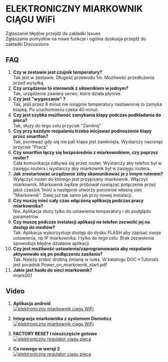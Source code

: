 # ELEKTRONICZNY MIARKOWNIK CIĄGU WiFi
Zgłaszanie błędów przejdź do zakładki Issues  
Zgłaszanie pomysłów na nowe funkcje i ogólna dyskusja przejdź do zakładki Discussions  

## FAQ
1. **Czy w zestawie jest czujnik temperatury?**  
  Tak jest w zestawie. Długość przewodu 1m. Możliwość przedłużenia przed wysyłką.
2. **Czy urządzenie to sterownik z siłownikiem w jednym?**  
  Tak, urządzenie zawiera serwo, które działa płynnie.
3. **Czy jest "wygaszanie" ?**  
  Tak, jeśli przez 8 minut nie osiągnie temperatury nastawionej to zamyka klapkę. Po uruchomieniu czeka 40 minut.
4. **Czy jest szybka możliwość zamykania klapy podczas podkładania do pieca?**  
  Tak, służy do tego celu przycisk "Zamknij"
5. **Czy przy każdym rozpalaniu trzeba inicjować podnoszenie klapy przez smartfon?**  
  Tak, ponieważ gdy się nie pali klapa jest zamknięta. Wystarczy nacisnąć przycisk "Praca"
6. **Czy smartfon łączy się bezpośrednio z miarkownikiem, czy poprzez router?**  
  Cała komunikacja odbywa się przez router. Wystarczy aby telefon był w zasięgu routera i wystarczy aby miarkownik był w zasięgu routera.
7. **Jak zrestartować urządzenie żeby skomunikować je z innym  ruterem?**  
  Wyłączyć router do którego jest przypisany miarkownik. Włączyć miarkownik. Miarkownik będzie próbował nawiązać połączenie przez jakiś czas(ok 1min) a następnie utworzy ponownie własną sieć "Miarkownik". Dalej już tak samo jak przy nowej instalacji.
8. **Czy muszę mieć cały czas włączoną aplikację podczas pracy miarkownika?**  
  Nie. Aplikacja służy tylko do ustawienia temperatury i do podglądu parametrów.
9. **Czy muszę podczas instalacji aplikacji na telefon zezwolić jej na dostęp do mediów?**  
  Tak. Aplikacja wykorzystuje dostęp do dysku FLASH aby zapisać swoje ustawienia, np IP miarkownika. I tylko do tego celu. Brak zezwolenia spowoduje błędne działanie aplikacji.
10. **Czy jest możliwość ustawienia/zaprogramowania aby rozpalanie aktywowało się po podłączeniu zasilania?**  
  Tak. Należy zrobić drobną zmianę w rules. W katalogu DOC->Tutorials jest poradnik Power_on_miarkownik_start.pdf
11. **Jakie jast hasło do sieci miarkownik?**  
  miark001
  
## Video

1.  **Aplikacja android**  
[![elektroniczny miarkownik ciągu WiFi](http://img.youtube.com/vi/8OA6ZBTOV84/0.jpg)](https://www.youtube.com/watch?v=8OA6ZBTOV84)

2.  **Integracja miarkownika z systemem Domoticz**  
[![elektroniczny miarkownik ciągu WiFi](http://img.youtube.com/vi/bdN2KOH_0wY/0.jpg)](https://www.youtube.com/watch?v=bdN2KOH_0wY)

3.  **FACTORY RESET i nieszczęście gotowe**  
[![elektroniczny regulator ciągu pieca](http://img.youtube.com/vi/S1Ic6tRdCs0/0.jpg)](https://youtu.be/S1Ic6tRdCs0)

3.  **Co nowego w wersji 2**  
[![elektroniczny regulator ciągu pieca](http://img.youtube.com/vi/3BPCXNvK4yQ/0.jpg)](https://youtu.be/3BPCXNvK4yQ)


